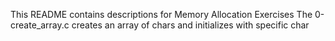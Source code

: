 This README contains descriptions for Memory Allocation Exercises
The 0-create_array.c creates an array of chars and initializes with specific char
